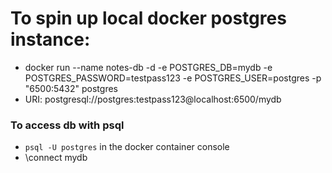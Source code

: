 # To spin up local docker postgres instance:

- docker run --name notes-db -d -e POSTGRES_DB=mydb -e POSTGRES_PASSWORD=testpass123 -e POSTGRES_USER=postgres -p "6500:5432" postgres
- URI: postgresql://postgres:testpass123@localhost:6500/mydb

### To access db with psql

- `psql -U postgres` in the docker container console
- \connect mydb
